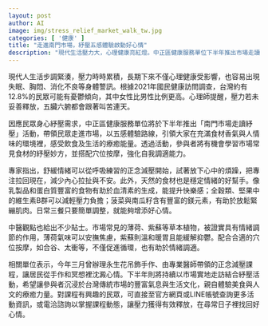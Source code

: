 ```yaml
---
layout: post
author: AI
image: img/stress_relief_market_walk_tw.jpg
categories: [ '健康' ]
title: "走進南門市場，紓壓五感體驗啟動好心情"
description: "現代生活壓力大，心理健康亮紅燈。中正區健康服務單位下半年推出市場走讀紓壓活動，結合五感體驗、飲食教學與穴位按摩，讓民眾沉浸在傳統市場的香氣與人情裡，學習實用舒壓方法。專家建議從正念呼吸、天然食材入手，日常調整飲食提升快樂感，更有薄荷、紫蘇等草本助情緒穩定，多元活動報名請查官方網站或 LINE，輕鬆釋放壓力，重拾生活好心情。"
---
```

現代人生活步調緊湊，壓力時時累積，長期下來不僅心理健康受影響，也容易出現失眠、胸悶、消化不良等身體警訊。根據2021年國民健康訪問調查，台灣約有12.8%的民眾可能有憂鬱傾向，其中女性比男性比例更高。心理師提醒，壓力若未妥善釋放，五臟六腑都會跟著叫苦連天。

因應民眾身心紓壓需求，中正區健康服務單位將於下半年推出「南門市場走讀紓壓」活動，帶領民眾走進市場，以五感體驗路線，引領大家在充滿食材香氣與人情味的環境裡，感受飲食及生活的療癒能量。透過活動，參與者將有機會學習市場常見食材的紓壓妙方，並搭配穴位按摩，強化自我調適能力。

專家指出，舒緩情緒可以從呼吸練習的正念減壓開始，試著放下心中的煩躁，把專注拉回現在，減少內心拉扯與不安。此外，天然的食材也是穩定情緒的好幫手。像乳製品和蛋白質豐富的食物有助於血清素的生成，能提升快樂感；全穀類、堅果中的維生素B群可以減輕壓力負擔；菠菜與南瓜籽含有豐富的鎂元素，有助於放鬆緊繃肌肉。日常三餐只要簡單調整，就能夠增添好心情。

中醫觀點也給出不少貼士。市場常見的薄荷、紫蘇等草本植物，被證實具有情緒調節的作用，薄荷氣味可以安撫焦慮，紫蘇則溫和暖胃且能緩解抑鬱。配合合適的穴位按摩，如合谷、太衝等，不僅促進循環，也有助於情緒調適。

相關單位表示，今年三月曾辦理永生花吊飾手作、由專業醫師帶領的正念減壓課程，讓居民從手作和冥想裡沈澱心情。下半年則將持續以市場實地走訪結合紓壓活動，希望讓參與者沉浸於台灣傳統市場的豐富氣息與生活文化，親自體驗美食與人文的療癒力量。對課程有興趣的民眾，可直接至官方網頁或LINE帳號查詢更多活動資訊，或電洽諮詢以掌握課程動態，讓壓力獲得有效釋放，在尋常日子裡找回好心情。